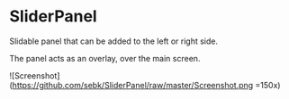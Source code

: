 # SliderPanel


Slidable panel that can be added to the left or right side.

The panel acts as an overlay, over the main screen.

![Screenshot](https://github.com/sebk/SliderPanel/raw/master/Screenshot.png =150x)
